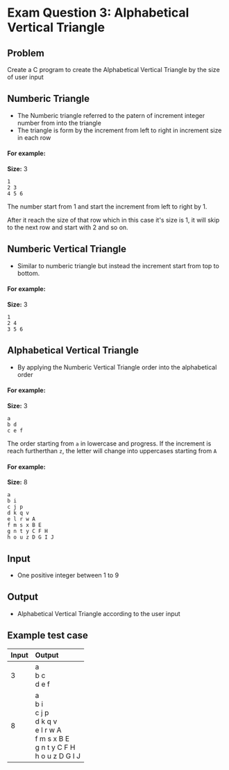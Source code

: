 # Exam Question 3: Alphabetical Vertical Triangle

## Problem

Create a C program to create the Alphabetical Vertical Triangle by the size of user input

## Numberic Triangle

- The Numberic triangle referred to the patern of increment integer number from into the triangle
- The triangle is form by the increment from left to right in increment size in each row

#### For example:

**Size:** 3

```
1
2 3
4 5 6
```

The number start from 1 and start the increment from left to right by 1.

After it reach the size of that row which in this case it's size is 1, it will skip to the next row and start with 2 and so on.

## Numberic Vertical Triangle

- Similar to numberic triangle but instead the increment start from top to bottom.

#### For example:

**Size:** 3

```
1
2 4
3 5 6
```

## Alphabetical Vertical Triangle

- By applying the Numberic Vertical Triangle order into the alphabetical order

#### For example:

**Size:** 3

```
a
b d
c e f
```

The order starting from `a` in lowercase and progress. If the increment is reach furtherthan `z`, the letter will change into uppercases starting from `A`

#### For example:

**Size:** 8

```
a
b i
c j p
d k q v
e l r w A
f m s x B E
g n t y C F H
h o u z D G I J
```

## Input

- One positive integer between 1 to 9

## Output

- Alphabetical Vertical Triangle according to the user input

## Example test case

| Input | Output                                                                                                                            |
| :---- | :-------------------------------------------------------------------------------------------------------------------------------- |
| 3     | a <br />b c <br />d e f                                                                                           |
| 8     | a <br />b i <br />c j p <br />d k q v <br />e l r w A <br /> f m s x B E <br /> g n t y C F H <br />h o u z D G I J |
